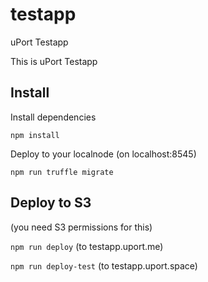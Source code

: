 # testapp

uPort Testapp

This is uPort Testapp

## Install

Install dependencies
```
npm install
```

Deploy to your localnode (on localhost:8545)

```
npm run truffle migrate
```

## Deploy to S3
(you need S3 permissions for this)

`npm run deploy` (to testapp.uport.me)

`npm run deploy-test` (to testapp.uport.space)
